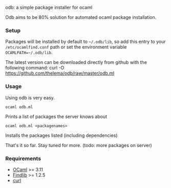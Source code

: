 odb: a simple package installer for ocaml

Odb aims to be 80% solution for automated ocaml package installation.

### Setup

Packages will be installed by default to `~/.odb/lib`, so add this
entry to your `/etc/ocamlfind.conf` path or set the environment
variable `OCAMLPATH=~/.odb/lib`.

The latest version can be downloaded directly from github with the following command: 
    curl -O https://github.com/thelema/odb/raw/master/odb.ml


### Usage

Using odb is very easy. 

    ocaml odb.ml

  Prints a list of packages the server knows about

    ocaml odb.ml <packagenames>

  Installs the packages listed (including dependencies)

That's it so far.  Stay tuned for more. (todo: more packages on server)


### Requirements
* [OCaml][] >= 3.11
* [Findlib][] >= 1.2.5
* [curl][]

[Findlib]: http://projects.camlcity.org/projects/findlib.html/
[OCaml]: http://caml.inria.fr/ocaml/release.en.html
[curl]: http://curl.haxx.se/

